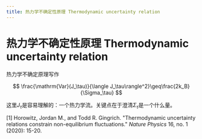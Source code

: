 ```yaml
---
title: 热力学不确定性原理 Thermodynamic uncertainty relation
---
```


# 热力学不确定性原理 Thermodynamic uncertainty relation


热力学不确定原理写作

$$
\frac{\mathrm{Var}(J_\tau)}{\langle J_\tau\rangle^2}\geq\frac{2k_B}{\Sigma_\tau}
$$

这里$J_\tau$是容易理解的：一个热力学流。关键点在于澄清$\Sigma_\tau$是一个什么量。

[1] Horowitz, Jordan M., and Todd R. Gingrich. "Thermodynamic uncertainty relations constrain non-equilibrium fluctuations." _Nature Physics_ 16, no. 1 (2020): 15-20.